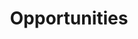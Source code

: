 ---
type: index  
title: Opportunities
weight: 50
aliases:
    - /fellowship
    - /managing-director-of-learning-and-research/
    - /chief-program-officer/
    - /director-of-math-content-design-/
    - /consultants-math-content-design/
---